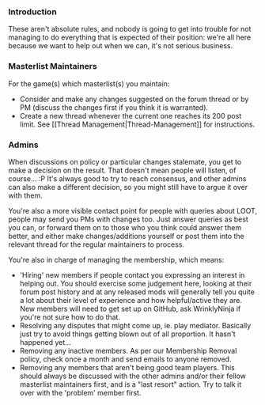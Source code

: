 ### Introduction

These aren't absolute rules, and nobody is going to get into trouble for not managing to do everything that is expected of their position: we're all here because we want to help out when we can, it's not serious business.

### Masterlist Maintainers

For the game(s) which masterlist(s) you maintain:

* Consider and make any changes suggested on the forum thread or by PM (discuss the changes first if you think it is warranted).
* Create a new thread whenever the current one reaches its 200 post limit. See [[Thread Management|Thread-Management]] for instructions.

### Admins

When discussions on policy or particular changes stalemate, you get to make a decision on the result. That doesn't mean people will listen, of course... :P It's always good to try to reach consensus, and other admins can also make a different decision, so you might still have to argue it over with them.

You're also a more visible contact point for people with queries about LOOT, people may send you PMs with changes too. Just answer queries as best you can, or forward them on to those who you think could answer them better, and either make changes/additions yourself or post them into the relevant thread for the regular maintainers to process.

You're also in charge of managing the membership, which means:

* 'Hiring' new members if people contact you expressing an interest in helping out. You should exercise some judgement here, looking at their forum post history and at any released mods will generally tell you quite a lot about their level of experience and how helpful/active they are. New members will need to get set up on GitHub, ask WrinklyNinja if you're not sure how to do that.
* Resolving any disputes that might come up, ie. play mediator. Basically just try to avoid things getting blown out of all proportion. It hasn't happened yet...
* Removing any inactive members. As per our Membership Removal policy, check once a month and send emails to anyone removed.
* Removing any members that aren't being good team players. This should always be discussed with the other admins and/or their fellow masterlist maintainers first, and is a "last resort" action. Try to talk it over with the 'problem' member first.